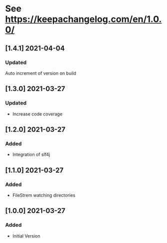 # See https://keepachangelog.com/en/1.0.0/

## [1.4.1] 2021-04-04
### Updated
Auto increment of version on build

## [1.3.0] 2021-03-27
### Updated
- Increase code coverage

## [1.2.0] 2021-03-27
### Added
- Integration of slf4j

## [1.1.0] 2021-03-27
### Added
- FileStrem watching directories

## [1.0.0] 2021-03-27
### Added
- Initial Version
